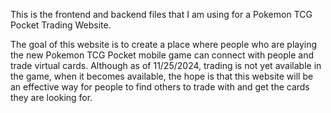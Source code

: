 This is the frontend and backend files that I am using for a Pokemon TCG Pocket Trading Website. 

The goal of this website is to create a place where people who are playing the new Pokemon TCG Pocket mobile game can connect with people and trade virtual cards.
Although as of 11/25/2024, trading is not yet available in the game, when it becomes available, the hope is that this website will be an effective way for people
to find others to trade with and get the cards they are looking for.
